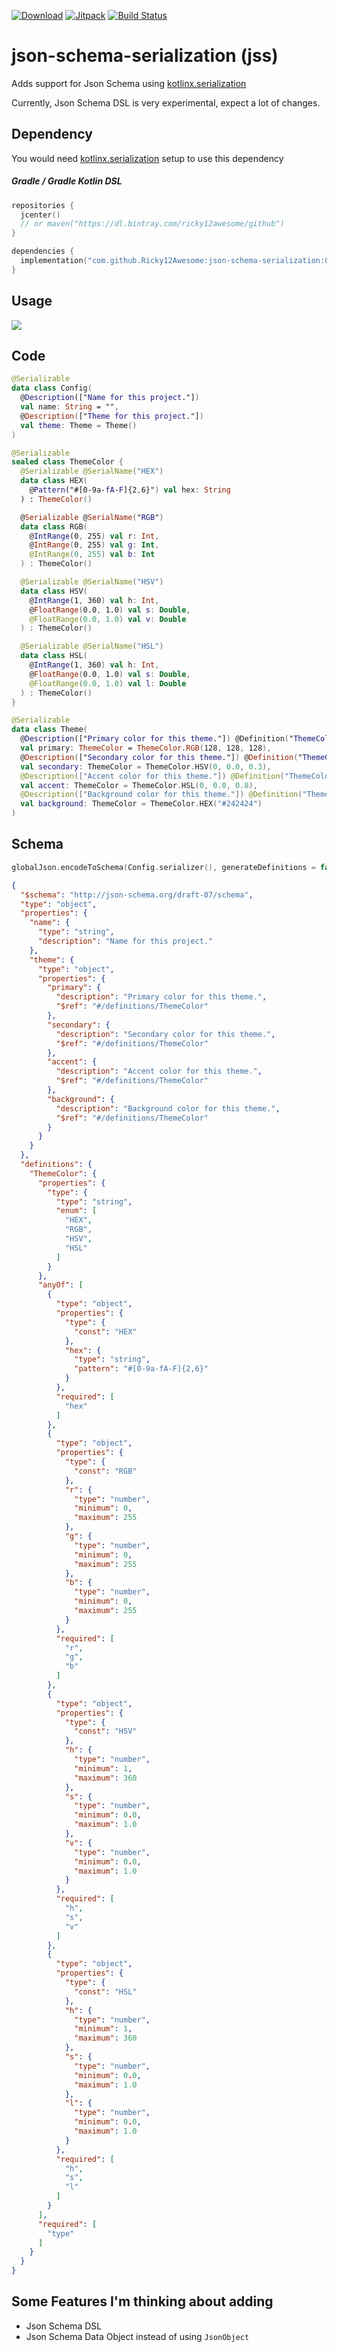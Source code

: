 [![Download](https://api.bintray.com/packages/ricky12awesome/github/json-schema-serialization/images/download.svg)](https://bintray.com/ricky12awesome/github/json-schema-serialization/_latestVersion)
[![Jitpack](https://jitpack.io/v/Ricky12Awesome/json-schema-serialization.svg)](https://jitpack.io/#Ricky12Awesome/json-schema-serialization)
[![Build Status](https://travis-ci.org/Ricky12Awesome/json-schema-serialization.svg?branch=master)](https://travis-ci.org/Ricky12Awesome/json-schema-serialization)

# json-schema-serialization (jss)
Adds support for Json Schema using [kotlinx.serialization](https://github.com/Kotlin/kotlinx.serialization)

Currently, Json Schema DSL is very experimental, expect a lot of changes.

Dependency
----------
You would need [kotlinx.serialization](https://github.com/Kotlin/kotlinx.serialization) setup to use this dependency
##### Gradle / Gradle Kotlin DSL

```kotlin
repositories {
  jcenter()  
  // or maven("https://dl.bintray.com/ricky12awesome/github")
}

dependencies {
  implementation("com.github.Ricky12Awesome:json-schema-serialization:0.6.6")
}
```

Usage
-----
![](https://i.imgur.com/PwPEMAw.gif)

Code
----
```kotlin
@Serializable
data class Config(
  @Description(["Name for this project."])
  val name: String = "",
  @Description(["Theme for this project."])
  val theme: Theme = Theme()
)

@Serializable
sealed class ThemeColor {
  @Serializable @SerialName("HEX")
  data class HEX(
    @Pattern("#[0-9a-fA-F]{2,6}") val hex: String
  ) : ThemeColor()

  @Serializable @SerialName("RGB")
  data class RGB(
    @IntRange(0, 255) val r: Int,
    @IntRange(0, 255) val g: Int,
    @IntRange(0, 255) val b: Int
  ) : ThemeColor()

  @Serializable @SerialName("HSV")
  data class HSV(
    @IntRange(1, 360) val h: Int,
    @FloatRange(0.0, 1.0) val s: Double,
    @FloatRange(0.0, 1.0) val v: Double
  ) : ThemeColor()

  @Serializable @SerialName("HSL")
  data class HSL(
    @IntRange(1, 360) val h: Int,
    @FloatRange(0.0, 1.0) val s: Double,
    @FloatRange(0.0, 1.0) val l: Double
  ) : ThemeColor()
}

@Serializable
data class Theme(
  @Description(["Primary color for this theme."]) @Definition("ThemeColor")
  val primary: ThemeColor = ThemeColor.RGB(128, 128, 128),
  @Description(["Secondary color for this theme."]) @Definition("ThemeColor")
  val secondary: ThemeColor = ThemeColor.HSV(0, 0.0, 0.3),
  @Description(["Accent color for this theme."]) @Definition("ThemeColor")
  val accent: ThemeColor = ThemeColor.HSL(0, 0.0, 0.8),
  @Description(["Background color for this theme."]) @Definition("ThemeColor")
  val background: ThemeColor = ThemeColor.HEX("#242424")
)
```
Schema
------
```kotlin
globalJson.encodeToSchema(Config.serializer(), generateDefinitions = false)
```
```json
{
  "$schema": "http://json-schema.org/draft-07/schema",
  "type": "object",
  "properties": {
    "name": {
      "type": "string",
      "description": "Name for this project."
    },
    "theme": {
      "type": "object",
      "properties": {
        "primary": {
          "description": "Primary color for this theme.",
          "$ref": "#/definitions/ThemeColor"
        },
        "secondary": {
          "description": "Secondary color for this theme.",
          "$ref": "#/definitions/ThemeColor"
        },
        "accent": {
          "description": "Accent color for this theme.",
          "$ref": "#/definitions/ThemeColor"
        },
        "background": {
          "description": "Background color for this theme.",
          "$ref": "#/definitions/ThemeColor"
        }
      }
    }
  },
  "definitions": {
    "ThemeColor": {
      "properties": {
        "type": {
          "type": "string",
          "enum": [
            "HEX",
            "RGB",
            "HSV",
            "HSL"
          ]
        }
      },
      "anyOf": [
        {
          "type": "object",
          "properties": {
            "type": {
              "const": "HEX"
            },
            "hex": {
              "type": "string",
              "pattern": "#[0-9a-fA-F]{2,6}"
            }
          },
          "required": [
            "hex"
          ]
        },
        {
          "type": "object",
          "properties": {
            "type": {
              "const": "RGB"
            },
            "r": {
              "type": "number",
              "minimum": 0,
              "maximum": 255
            },
            "g": {
              "type": "number",
              "minimum": 0,
              "maximum": 255
            },
            "b": {
              "type": "number",
              "minimum": 0,
              "maximum": 255
            }
          },
          "required": [
            "r",
            "g",
            "b"
          ]
        },
        {
          "type": "object",
          "properties": {
            "type": {
              "const": "HSV"
            },
            "h": {
              "type": "number",
              "minimum": 1,
              "maximum": 360
            },
            "s": {
              "type": "number",
              "minimum": 0.0,
              "maximum": 1.0
            },
            "v": {
              "type": "number",
              "minimum": 0.0,
              "maximum": 1.0
            }
          },
          "required": [
            "h",
            "s",
            "v"
          ]
        },
        {
          "type": "object",
          "properties": {
            "type": {
              "const": "HSL"
            },
            "h": {
              "type": "number",
              "minimum": 1,
              "maximum": 360
            },
            "s": {
              "type": "number",
              "minimum": 0.0,
              "maximum": 1.0
            },
            "l": {
              "type": "number",
              "minimum": 0.0,
              "maximum": 1.0
            }
          },
          "required": [
            "h",
            "s",
            "l"
          ]
        }
      ],
      "required": [
        "type"
      ]
    }
  }
}
```

Some Features I'm thinking about adding
---------------------------------------

- Json Schema DSL
- Json Schema Data Object instead of using `JsonObject`


